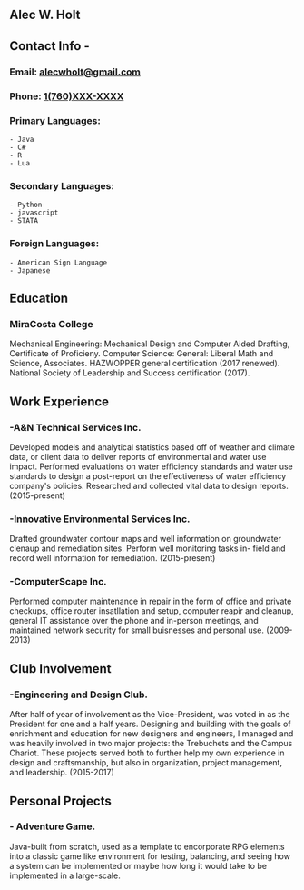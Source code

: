 ## Alec W. Holt

## Contact Info - 
  ### Email: [alecwholt@gmail.com](gmail.com)
  ### Phone: [1(760)XXX-XXXX](skype.com)
  
### Primary Languages:
    - Java
    - C#
    - R
    - Lua
### Secondary Languages:
    - Python
    - javascript
    - STATA
### Foreign Languages:
    - American Sign Language
    - Japanese
 
## Education

### MiraCosta College
Mechanical Engineering: Mechanical Design and Computer Aided Drafting, Certificate of Proficieny.
Computer Science: 
General: Liberal Math and Science, Associates.
         HAZWOPPER general certification (2017 renewed).
         National Society of Leadership and Success certification (2017).

## Work Experience

  ### -A&N Technical Services Inc.
   Developed models and analytical statistics based off of weather and climate data, or client data to deliver reports of environmental  and water use impact. Performed evaluations on water efficiency standards and water use standards to design a post-report on the       effectiveness of water efficiency company's policies. Researched and collected vital data to design reports. (2015-present)
  
  ### -Innovative Environmental Services Inc.
   Drafted groundwater contour maps and well information on groundwater clenaup and remediation sites. Perform well monitoring tasks in- field and record well information for remediation. (2015-present)
  
  ### -ComputerScape Inc.
   Performed computer maintenance in repair in the form of office and private checkups, office router insatllation and setup, computer  reapir and cleanup, general IT assistance over the phone and in-person meetings, and maintained network security for small buisnesses   and personal use. (2009-2013)
  
## Club Involvement

  ### -Engineering and Design Club.
   After half of year of involvement as the Vice-President, was voted in as the President for one and a half years. Designing and building with the goals of enrichment and education for new designers and engineers, I managed and was heavily involved in two major projects: the Trebuchets and the Campus Chariot. These projects served both to further help my own experience in design and craftsmanship, but also in organization, project management, and leadership. (2015-2017) 
    
## Personal Projects
  
  ### - Adventure Game.
   Java-built from scratch, used as a template to encorporate RPG elements into a classic game like environment for testing, balancing, and seeing how a system can be implemented or maybe how long it would take to be implemented in a large-scale.  
    
  
